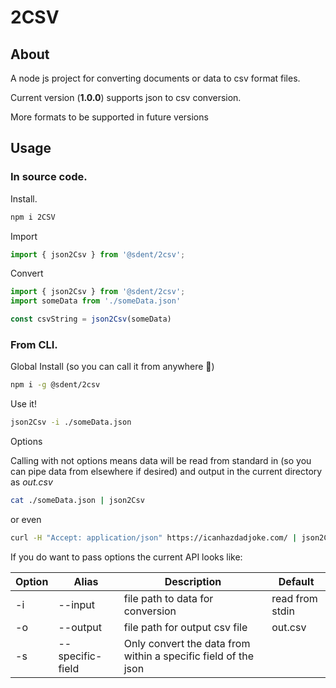 # 2CSV                       

## About
A node js project for converting documents or data to csv format files.

Current version (**1.0.0**) supports json to csv conversion. 

More formats to be supported in future versions

## Usage
### In source code.

Install.

```bash
npm i 2CSV
```
Import

```javascript
import { json2Csv } from '@sdent/2csv';
```
Convert
```javascript
import { json2Csv } from '@sdent/2csv';
import someData from './someData.json'

const csvString = json2Csv(someData)
```
### From CLI.
Global Install (so you can call it from anywhere 🌈)

```bash
npm i -g @sdent/2csv
```
Use it!
```bash
json2Csv -i ./someData.json
```
Options

Calling with not options means data will be read from standard in (so you can pipe data from elsewhere if desired) and output in the current directory as _out.csv_

```bash
cat ./someData.json | json2Csv
```
or even 
```bash
curl -H "Accept: application/json" https://icanhazdadjoke.com/ | json2Csv
```

If you do want to pass options the current API looks like:

|Option |   Alias   |                Description             | Default         |
|-------|-----------|----------------------------------------|-----------------|
| -i    | --input   | file path to data for conversion       | read from stdin |
| -o    | --output  | file path for output csv file          | out.csv         |
| -s    | --specific-field | Only convert the data from within a specific field of the json | |